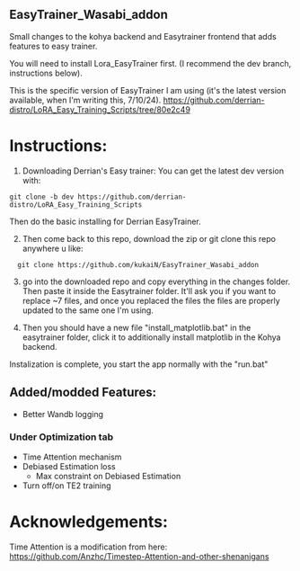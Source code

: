 ## EasyTrainer_Wasabi_addon
 Small changes to the kohya backend and Easytrainer frontend that adds features to easy trainer.

 You will need to install Lora_EasyTrainer first. (I recommend the dev branch, instructions below).

This is the specific version of EasyTrainer I am using (it's the latest version available, when I'm writing this, 7/10/24).
https://github.com/derrian-distro/LoRA_Easy_Training_Scripts/tree/80e2c49


# Instructions:

1. Downloading Derrian's Easy trainer:
   You can get the latest dev version with:
```
git clone -b dev https://github.com/derrian-distro/LoRA_Easy_Training_Scripts
```
 Then do the basic installing for Derrian EasyTrainer.

2. Then come back to this repo, download the zip or git clone this repo anywhere u like:
```
  git clone https://github.com/kukaiN/EasyTrainer_Wasabi_addon
```
3. go into the downloaded repo and copy everything in the changes folder. Then paste it inside the Easytrainer folder. It'll ask you if you want to replace ~7 files, and once you replaced the files the files are properly updated to the same one I'm using.

4. Then you should have a new file "install_matplotlib.bat" in the easytrainer folder, click it to additionally install matplotlib in the Kohya backend.

Instalization is complete, you start the app normally with the "run.bat"

## Added/modded Features:

- Better Wandb logging
### Under Optimization tab
  - Time Attention mechanism
  - Debiased Estimation loss
    - Max constraint on Debiased Estimation
  - Turn off/on TE2 training


# Acknowledgements:
Time Attention is a modification from here: https://github.com/Anzhc/Timestep-Attention-and-other-shenanigans
